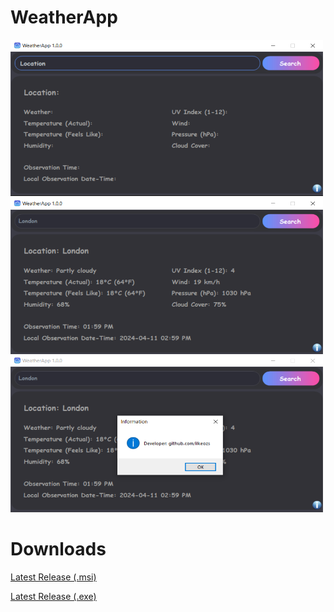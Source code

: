 # WeatherApp

<img width="500" height="250" src="WeatherApp/Images/image_1.png">
<img width="500" height="250" src="WeatherApp/Images/image_2.png">
<img width="500" height="250" src="WeatherApp/Images/image_3.png">

# Downloads

[Latest Release (.msi)](https://server7.dosya.co/cgi-bin/azcl9.cgi/u4lkftvn73gvcmxrbs2eyvzuhwbrlg3wimd7abthxa/WeatherApp%20Installer.msi)

[Latest Release (.exe)]()
